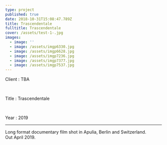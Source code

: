 ```yaml
---
type: project
published: true
date: 2018-10-31T15:08:47.789Z
title: Trascendentale
fulltitle: Trascendentale
cover: /assets/test-1-.jpg
images:
  - image: ''
  - image: /assets/imgp6330.jpg
  - image: /assets/imgp6628.jpg
  - image: /assets/imgp7236.jpg
  - image: /assets/imgp7377.jpg
  - image: /assets/imgp7537.jpg
---
```

Client : TBA

<br/>

Title : Trascendentale

<br/>

Year : 2019

- - -

Long format documentary film shot in Apulia, Berlin and Switzerland. \
Out April 2019.
